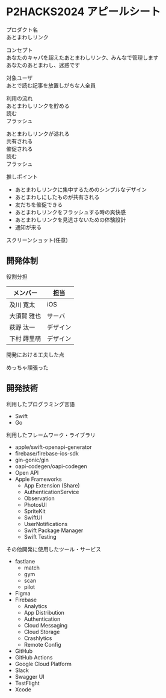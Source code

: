 # P2HACKS2024 アピールシート 

プロダクト名  
あとまわしリンク

コンセプト  
あなたのキャパを超えたあとまわしリンク、みんなで管理します  
あなたのあとまわし、迷惑です

対象ユーザ  
あとで読む記事を放置しがちな人全員

利用の流れ  
あとまわしリンクを貯める  
読む  
フラッシュ  

あとまわしリンクが溢れる  
共有される  
催促される  
読む  
フラッシュ  

推しポイント  
- あとまわしリンクに集中するためのシンプルなデザイン
- あとまわしにしたものが共有される
- 友だちを催促できる
- あとまわしリンクをフラッシュする時の爽快感
- あとまわしリンクを見逃さないための体験設計
- 通知が来る

スクリーンショット(任意)  

## 開発体制

役割分担

| メンバー | 担当 |
| --- | --- |
| 及川 寛太 | iOS |
| 大須賀 雅也 | サーバ |
| 萩野 汰一 | デザイン |
| 下村 蒔里萌 | デザイン |

開発における工夫した点

めっちゃ頑張った

## 開発技術

利用したプログラミング言語

- Swift
- Go

利用したフレームワーク・ライブラリ

- apple/swift-openapi-generator
- firebase/firebase-ios-sdk
- gin-gonic/gin
- oapi-codegen/oapi-codegen
- Open API
- Apple Frameworks
    - App Extension (Share)
    - AuthenticationService
    - Observation
    - PhotosUI
    - SpriteKit
    - SwiftUI
    - UserNotifications
    - Swift Package Manager
    - Swift Testing

その他開発に使用したツール・サービス

- fastlane
    - match
    - gym
    - scan
    - pilot
- Figma
- Firebase
    - Analytics
    - App Distribution
    - Authentication
    - Cloud Messaging
    - Cloud Storage
    - Crashlytics
    - Remote Config
- GitHub
- GitHub Actions
- Google Cloud Platform
- Slack
- Swagger UI
- TestFlight
- Xcode
